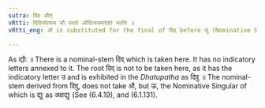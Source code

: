 ```yaml
---
sutra: दिव औत्
vRtti: दिवित्येतस्य सौ परतो औदित्ययमादेशो भवति ॥
vRtti_eng: औ is substituted for the final of दिव् before सु (Nominative Singular and Vocative Singular).

---
```

As द्यौः ॥ There is a nominal-stem दिव् which is taken here. It has no indicatory letters annexed to it. The root दिव् is not to be taken here, as it has the indicatory letter उ and is exhibited in the _Dhatupatha_ as  दिवु ॥ The nominal-stem derived from दिवु, does not take औ, but ऊ, the Nominative Singular of which is द्युः as अक्षद्युः (See (6.4.19), and (6.1.131).